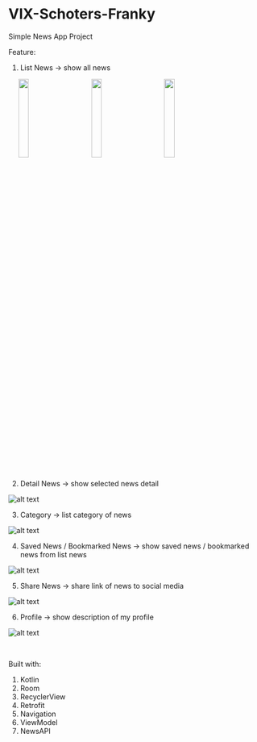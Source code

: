# VIX-Schoters-Franky


Simple News App Project

Feature:
1. List News → show all news 

<p float="left">
<img src="https://github.com/Darkgaze-Tech/VIX-Schoters-Franky/blob/main/UI/Home%20Top%20News.png" hspace="20" width=20% height=20%>
  <span> </span>
<img src="https://github.com/Darkgaze-Tech/VIX-Schoters-Franky/blob/main/UI/Home%20Latest.png" hspace="20" width=20% height=20%>
  <span> </span>
<img src="https://github.com/Darkgaze-Tech/VIX-Schoters-Franky/blob/main/UI/Home%20Trending.png" hspace="20" width=20% height=20%>
</p>
  
2. Detail News → show selected news detail

![alt text](https://github.com/Darkgaze-Tech/VIX-Schoters-Franky/blob/main/UI/Detail%20News.png)

3. Category → list category of news

![alt text](https://github.com/Darkgaze-Tech/VIX-Schoters-Franky/blob/main/UI/Categories.png)

4. Saved News / Bookmarked News → show saved news / bookmarked news from list news

![alt text](https://github.com/Darkgaze-Tech/VIX-Schoters-Franky/blob/main/UI/Favorites.png)

5. Share News → share link of news to social media

![alt text](https://github.com/Darkgaze-Tech/VIX-Schoters-Franky/blob/main/UI/Share%20News.png)

6. Profile → show description of my profile

![alt text](https://github.com/Darkgaze-Tech/VIX-Schoters-Franky/blob/main/UI/My%20Profile.png)

<br />

Built with:
1. Kotlin
2. Room
3. RecyclerView
4. Retrofit
5. Navigation
6. ViewModel
7. NewsAPI
